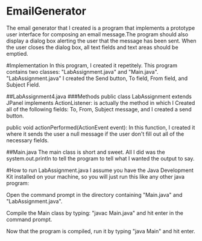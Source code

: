 # EmailGenerator


The email generator that I created is a program that implements a prototype user interface for composing an email message.The program should also display a dialog box alerting the user that the message has been sent. When the user closes the dialog box, all text fields and text areas should be emptied.

#Implementation
In this program, I created it repetitely. This program contains two classes: "LabAssignment.java" and "Main.java". "LabAssignment.java" I created the Send button, To field, From field, and Subject Field. 


##LabAssignment4.java
###Methods
public class LabAssignment extends JPanel implements ActionListener: is actually the method in which I Created all of the following fields: To, From, Subject message, and I created a send button.

public void actionPerformed(ActionEvent event): In this function, I created it where it sends the user a null message if the user don't fill out all of the necessary fields. 


##Main.java
The main class is short and sweet. All I did was the system.out.println to tell the program to tell what I wanted the output to say. 

#How to run LabAssignment.java
I assume you have the Java Development Kit installed on your machine, so you will just run this like any other java program:

Open the command prompt in the directory containing "Main.java" and "LabAssignment.java".

Compile the Main class by typing: "javac Main.java" and hit enter in the command prompt.

Now that the program is compiled, run it by typing "java Main" and hit enter.




